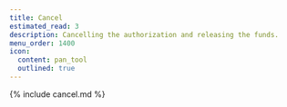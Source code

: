 ```yaml
---
title: Cancel
estimated_read: 3
description: Cancelling the authorization and releasing the funds.
menu_order: 1400
icon:
  content: pan_tool
  outlined: true
---
```


{% include cancel.md %}
